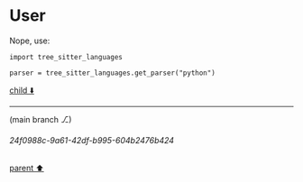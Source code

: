 # User

Nope, use:


    import tree_sitter_languages

    parser = tree_sitter_languages.get_parser("python")

[child ⬇️](#24f0988c-9a61-42df-b995-604b2476b424)

---

(main branch ⎇)
###### 24f0988c-9a61-42df-b995-604b2476b424
[parent ⬆️](#aaa2cdb3-473c-4fc8-9440-96e9915fac05)
